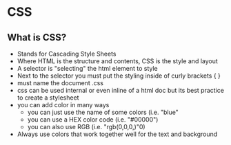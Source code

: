 # CSS

## What is CSS?

- Stands for Cascading Style Sheets
- Where HTML is the structure and contents, CSS is the style and layout
- A selector is "selecting" the html element to style
- Next to the selector you must put the styling inside of curly brackets { }
- must name the document .css
- css can be used internal or even inline of a html doc but its best practice to create a stylesheet
- you can add color in many ways
  - you can just use the name of some colors (i.e. "blue"
  - you can use a HEX color code (i.e. "#00000")
  - you can also use RGB (i.e. "rgb(0,0,0,)"0)
- Always use colors that work together well for the text and background
